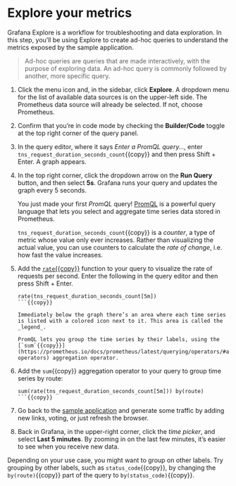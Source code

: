 # Explore your metrics

Grafana Explore is a workflow for troubleshooting and data exploration. In this step, you’ll be using Explore to create ad-hoc queries to understand the metrics exposed by the sample application.

> Ad-hoc queries are queries that are made interactively, with the purpose of exploring data. An ad-hoc query is commonly followed by another, more specific query.
1. Click the menu icon and, in the sidebar, click **Explore**. A dropdown menu for the list of available data sources is on the upper-left side. The Prometheus data source will already be selected. If not, choose Prometheus.

1. Confirm that you’re in code mode by checking the **Builder/Code** toggle at the top right corner of the query panel.

1. In the query editor, where it says _Enter a PromQL query…_, enter `tns_request_duration_seconds_count`{{copy}} and then press Shift + Enter.
   A graph appears.

1. In the top right corner, click the dropdown arrow on the **Run Query** button, and then select **5s**. Grafana runs your query and updates the graph every 5 seconds.

   You just made your first _PromQL_ query! [PromQL](https://prometheus.io/docs/prometheus/latest/querying/basics/) is a powerful query language that lets you select and aggregate time series data stored in Prometheus.

   `tns_request_duration_seconds_count`{{copy}} is a _counter_, a type of metric whose value only ever increases. Rather than visualizing the actual value, you can use counters to calculate the _rate of change_, i.e. how fast the value increases.

1. Add the [`rate`{{copy}}](https://prometheus.io/docs/prometheus/latest/querying/functions/#rate) function to your query to visualize the rate of requests per second. Enter the following in the query editor and then press Shift + Enter.

   ```
   rate(tns_request_duration_seconds_count[5m])
   ```{{copy}}

   Immediately below the graph there’s an area where each time series is listed with a colored icon next to it. This area is called the _legend_.

   PromQL lets you group the time series by their labels, using the [`sum`{{copy}}](https://prometheus.io/docs/prometheus/latest/querying/operators/#aggregation-operators) aggregation operator.

1. Add the `sum`{{copy}} aggregation operator to your query to group time series by route:

   ```
   sum(rate(tns_request_duration_seconds_count[5m])) by(route)
   ```{{copy}}

1. Go back to the [sample application]({{TRAFFIC_HOST1_8081}}) and generate some traffic by adding new links, voting, or just refresh the browser.

1. Back in Grafana, in the upper-right corner, click the _time picker_, and select **Last 5 minutes**. By zooming in on the last few minutes, it’s easier to see when you receive new data.

Depending on your use case, you might want to group on other labels. Try grouping by other labels, such as `status_code`{{copy}}, by changing the `by(route)`{{copy}} part of the query to `by(status_code)`{{copy}}.
